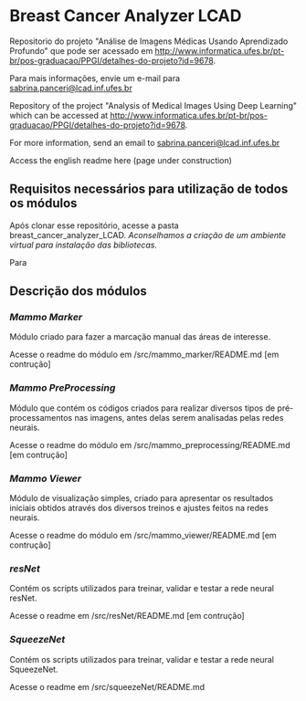# Breast Cancer Analyzer LCAD

Repositorio do projeto "Análise de Imagens Médicas Usando Aprendizado Profundo" que pode ser acessado em http://www.informatica.ufes.br/pt-br/pos-graduacao/PPGI/detalhes-do-projeto?id=9678.

Para mais informações, envie um e-mail para sabrina.panceri@lcad.inf.ufes.br


Repository of the project "Analysis of Medical Images Using Deep Learning" which can be accessed at http://www.informatica.ufes.br/pt-br/pos-graduacao/PPGI/detalhes-do-projeto?id=9678.

For more information, send an email to sabrina.panceri@lcad.inf.ufes.br

Access the english readme here (page under construction)

## Requisitos necessários para utilização de todos os módulos

Após clonar esse repositório, acesse a pasta breast_cancer_analyzer_LCAD.
*Aconselhamos a criação de um ambiente virtual para instalação das bibliotecas.*

Para

## Descrição dos módulos

### _Mammo_ _Marker_

Módulo criado para fazer a marcação manual das áreas de interesse. 

Acesse o readme do módulo em /src/mammo_marker/README.md [em contrução]
 
### _Mammo_ _PreProcessing_

Módulo que contém os códigos criados para realizar diversos tipos de pré-processamentos nas imagens, antes delas serem analisadas pelas redes neurais. 

Acesse o readme do módulo em /src/mammo_preprocessing/README.md [em contrução]

### _Mammo_ _Viewer_

Módulo de visualização simples, criado para apresentar os resultados iniciais obtidos através dos diversos treinos e ajustes feitos na redes neurais. 

Acesse o readme do módulo em /src/mammo_viewer/README.md [em contrução]

### _resNet_

Contém os scripts utilizados para treinar, validar e testar a rede neural resNet.

Acesse o readme em /src/resNet/README.md [em contrução]


### _SqueezeNet_

Contém os scripts utilizados para treinar, validar e testar a rede neural SqueezeNet.

Acesse o readme em /src/squeezeNet/README.md







 
 
